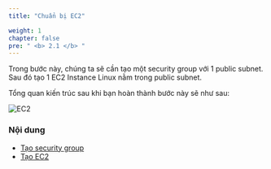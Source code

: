 ```yaml
---
title: "Chuẩn bị EC2"

weight: 1
chapter: false
pre: " <b> 2.1 </b> "
---
```


Trong bước này, chúng ta sẽ cần tạo một security group với 1 public subnet. Sau đó tạo 1 EC2 Instance Linux nằm trong public subnet.

Tổng quan kiến trúc sau khi bạn hoàn thành bước này sẽ như sau:

![EC2](/images/arc-01.png)

### Nội dung

- [Tạo security group](2.1.1-createsecgroup/)
- [Tạo EC2](2.1.2-createec2/)